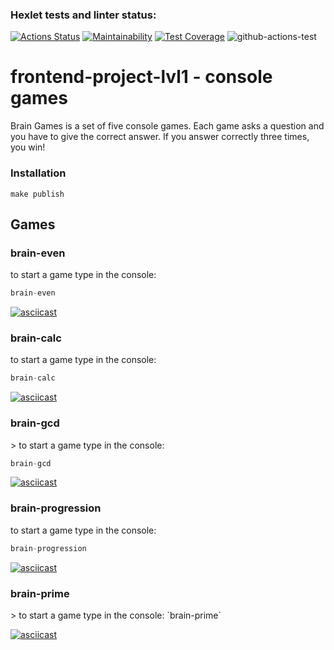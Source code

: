 ### Hexlet tests and linter status:
[![Actions Status](https://github.com/NatashaKarpos/frontend-project-lvl1/workflows/hexlet-check/badge.svg)](https://github.com/NatashaKarpos/frontend-project-lvl1/actions)
[![Maintainability](https://api.codeclimate.com/v1/badges/0ecd36fb42a4bd2ef27c/maintainability)](https://codeclimate.com/github/NatashaKarpos/frontend-project-lvl1/maintainability)
[![Test Coverage](https://api.codeclimate.com/v1/badges/a99a88d28ad37a79dbf6/test_coverage)](https://codeclimate.com/github/codeclimate/codeclimate/test_coverage)
![github-actions-test](https://github.com/NatashaKarpos/frontend-project-lvl1/actions/workflows/github-actions-test.yml/badge.svg)

<h1>frontend-project-lvl1 - console games</h1>

Brain Games is a set of five console games. Each game asks a question and you have to give the correct answer.
If you answer correctly three times, you win!

<h3>Installation</h3>

`make publish`

<h2>Games</h2>

<h3>brain-even</h3>
to start a game type in the console: 

```javascript
brain-even
```

[![asciicast](https://asciinema.org/a/FMnQiAbN6VLPVjNbrKLMmkxEb.svg)](https://asciinema.org/a/FMnQiAbN6VLPVjNbrKLMmkxEb)

<h3>brain-calc</h3>
to start a game type in the console: 

```javascript
brain-calc
```

[![asciicast](https://asciinema.org/a/riVD5VrzedHtnQNBw9Cc2oYcp.svg)](https://asciinema.org/a/riVD5VrzedHtnQNBw9Cc2oYcp)

<h3>brain-gcd</h3>
> to start a game type in the console: 

```javascript
brain-gcd
```

[![asciicast](https://asciinema.org/a/D2lYRbX2st442mvYVr7GdB02W.svg)](https://asciinema.org/a/D2lYRbX2st442mvYVr7GdB02W)

<h3>brain-progression</h3>
to start a game type in the console: 

```javascript
brain-progression
```

[![asciicast](https://asciinema.org/a/HjsktWH6RjYaAFEdxl28Avitp.svg)](https://asciinema.org/a/HjsktWH6RjYaAFEdxl28Avitp)

<h3>brain-prime</h3>
> to start a game type in the console: 
`brain-prime`

[![asciicast](https://asciinema.org/a/6iXvexqbRmF3Vsn3n3qT9GVCB.svg)](https://asciinema.org/a/6iXvexqbRmF3Vsn3n3qT9GVCB)